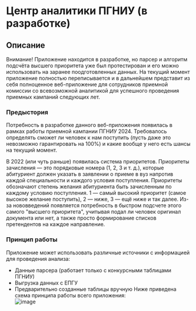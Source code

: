 # Центр аналитики ПГНИУ (в разработке)
## Описание
Внимание! Приложение находится в разработке, но парсер и алгоритм подсчёта высшего приоритета уже был протестирован
и его можно использовать на заранее поодготовленных данных. На текущий момент приложение полностью переписывается и в дальнейшем представит из себя полноценное веб-приложение для сотрудников приемной комиссии со всевозможной аналитикой для успешного проведения приемных кампаний следующих лет.

### Предыстория
Потребность в разработке данного веб-приложения появилась в рамках работы приемной кампании ПГНИУ 2024. Требовалось определять
сможет ли человек к нам поступить (пусть даже это невозможно гарантировать на 100%) и какие вообще у него есть шансы на текущий
момент. <br>

В 2022 (или чуть раньше) появилась система приоритетов. Приоритеты зачисления — это порядковые номера (1, 2, 3 и т. д.), которые абитуриент должен указать в заявлении о приеме в вуз напротив каждой специальности и каждого условия поступления. Приоритеты обозначают степень желания абитуриента быть зачисленным по каждому условию поступления. 1 — самый высокий приоритет (самое высокое желание поступить), 2 — ниже, 3 — ещё ниже и так далее. Из-за нововведений появляется потребность в быстром подсчете этого самого "высшего приоритета", учитывая подал ли человек оригинал документа или нет, а также просто формирование списков претендентов на каждое направление.
### Принцип работы
Приложение может использовать различные источники с информацией для проведения анализа:
* Данные парсера (работает только с конкурсными таблицами ПГНИУ)
* Выгрузка данных с ЕПГУ
* Предварительно созданные таблицы вручную
Ниже приведена схема принципа работы всего приложения:<br>
![image](https://github.com/user-attachments/assets/6c21b8de-7f60-47aa-95c1-5edc22d7353f)
